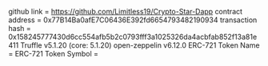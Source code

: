 github link = https://github.com/Limitless19/Crypto-Star-Dapp
contract address = 0x77B14Ba0afE7C06436E392fd6654793482190934
transaction hash = 0x158245777430d6cc554afb5b2c0793fff3a1025326da4acbfab852f13a81e411
Truffle v5.1.20 (core: 5.1.20)
open-zeppelin v6.12.0
ERC-721 Token Name =
ERC-721 Token Symbol =